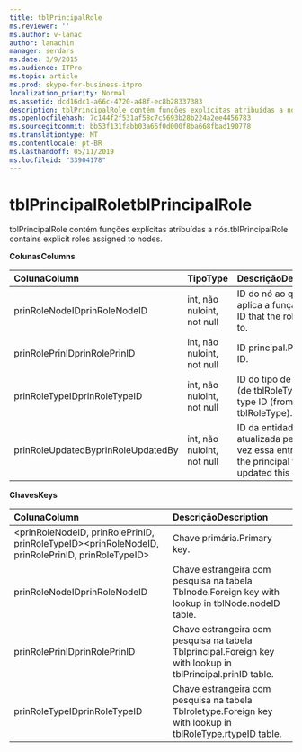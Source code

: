 ```yaml
---
title: tblPrincipalRole
ms.reviewer: ''
ms.author: v-lanac
author: lanachin
manager: serdars
ms.date: 3/9/2015
ms.audience: ITPro
ms.topic: article
ms.prod: skype-for-business-itpro
localization_priority: Normal
ms.assetid: dcd16dc1-a66c-4720-a48f-ec8b28337383
description: tblPrincipalRole contém funções explícitas atribuídas a nós.
ms.openlocfilehash: 7c144f2f531af58c7c5693b28b224a2ee4456783
ms.sourcegitcommit: bb53f131fabb03a66f0d000f8ba668fbad190778
ms.translationtype: MT
ms.contentlocale: pt-BR
ms.lasthandoff: 05/11/2019
ms.locfileid: "33904178"
---
```

# <a name="tblprincipalrole"></a><span data-ttu-id="714f4-103">tblPrincipalRole</span><span class="sxs-lookup"><span data-stu-id="714f4-103">tblPrincipalRole</span></span>
 
<span data-ttu-id="714f4-104">tblPrincipalRole contém funções explícitas atribuídas a nós.</span><span class="sxs-lookup"><span data-stu-id="714f4-104">tblPrincipalRole contains explicit roles assigned to nodes.</span></span>
  
<span data-ttu-id="714f4-105">**Colunas**</span><span class="sxs-lookup"><span data-stu-id="714f4-105">**Columns**</span></span>

|<span data-ttu-id="714f4-106">**Coluna**</span><span class="sxs-lookup"><span data-stu-id="714f4-106">**Column**</span></span>|<span data-ttu-id="714f4-107">**Tipo**</span><span class="sxs-lookup"><span data-stu-id="714f4-107">**Type**</span></span>|<span data-ttu-id="714f4-108">**Descrição**</span><span class="sxs-lookup"><span data-stu-id="714f4-108">**Description**</span></span>|
|:-----|:-----|:-----|
|<span data-ttu-id="714f4-109">prinRoleNodeID</span><span class="sxs-lookup"><span data-stu-id="714f4-109">prinRoleNodeID</span></span>  <br/> |<span data-ttu-id="714f4-110">int, não nulo</span><span class="sxs-lookup"><span data-stu-id="714f4-110">int, not null</span></span>  <br/> |<span data-ttu-id="714f4-111">ID do nó ao qual se aplica a função.</span><span class="sxs-lookup"><span data-stu-id="714f4-111">Node ID that the role applies to.</span></span>  <br/> |
|<span data-ttu-id="714f4-112">prinRolePrinID</span><span class="sxs-lookup"><span data-stu-id="714f4-112">prinRolePrinID</span></span>  <br/> |<span data-ttu-id="714f4-113">int, não nulo</span><span class="sxs-lookup"><span data-stu-id="714f4-113">int, not null</span></span>  <br/> |<span data-ttu-id="714f4-114">ID principal.</span><span class="sxs-lookup"><span data-stu-id="714f4-114">Principal ID.</span></span>  <br/> |
|<span data-ttu-id="714f4-115">prinRoleTypeID</span><span class="sxs-lookup"><span data-stu-id="714f4-115">prinRoleTypeID</span></span>  <br/> |<span data-ttu-id="714f4-116">int, não nulo</span><span class="sxs-lookup"><span data-stu-id="714f4-116">int, not null</span></span>  <br/> |<span data-ttu-id="714f4-117">ID do tipo de função (de tblRoleType).</span><span class="sxs-lookup"><span data-stu-id="714f4-117">Role type ID (from tblRoleType).</span></span>  <br/> |
|<span data-ttu-id="714f4-118">prinRoleUpdatedBy</span><span class="sxs-lookup"><span data-stu-id="714f4-118">prinRoleUpdatedBy</span></span>  <br/> |<span data-ttu-id="714f4-119">int, não nulo</span><span class="sxs-lookup"><span data-stu-id="714f4-119">int, not null</span></span>  <br/> |<span data-ttu-id="714f4-120">ID da entidade que atualizada pela última vez essa entrada.</span><span class="sxs-lookup"><span data-stu-id="714f4-120">ID of the principal that last updated this entry.</span></span>  <br/> |
   
<span data-ttu-id="714f4-121">**Chaves**</span><span class="sxs-lookup"><span data-stu-id="714f4-121">**Keys**</span></span>

|<span data-ttu-id="714f4-122">**Coluna**</span><span class="sxs-lookup"><span data-stu-id="714f4-122">**Column**</span></span>|<span data-ttu-id="714f4-123">**Descrição**</span><span class="sxs-lookup"><span data-stu-id="714f4-123">**Description**</span></span>|
|:-----|:-----|
|<span data-ttu-id="714f4-124">\<prinRoleNodeID, prinRolePrinID, prinRoleTypeID\></span><span class="sxs-lookup"><span data-stu-id="714f4-124">\<prinRoleNodeID, prinRolePrinID, prinRoleTypeID\></span></span>  <br/> |<span data-ttu-id="714f4-125">Chave primária.</span><span class="sxs-lookup"><span data-stu-id="714f4-125">Primary key.</span></span>  <br/> |
|<span data-ttu-id="714f4-126">prinRoleNodeID</span><span class="sxs-lookup"><span data-stu-id="714f4-126">prinRoleNodeID</span></span>  <br/> |<span data-ttu-id="714f4-127">Chave estrangeira com pesquisa na tabela Tblnode.</span><span class="sxs-lookup"><span data-stu-id="714f4-127">Foreign key with lookup in tblNode.nodeID table.</span></span>  <br/> |
|<span data-ttu-id="714f4-128">prinRolePrinID</span><span class="sxs-lookup"><span data-stu-id="714f4-128">prinRolePrinID</span></span>  <br/> |<span data-ttu-id="714f4-129">Chave estrangeira com pesquisa na tabela Tblprincipal.</span><span class="sxs-lookup"><span data-stu-id="714f4-129">Foreign key with lookup in tblPrincipal.prinID table.</span></span>  <br/> |
|<span data-ttu-id="714f4-130">prinRoleTypeID</span><span class="sxs-lookup"><span data-stu-id="714f4-130">prinRoleTypeID</span></span>  <br/> |<span data-ttu-id="714f4-131">Chave estrangeira com pesquisa na tabela Tblroletype.</span><span class="sxs-lookup"><span data-stu-id="714f4-131">Foreign key with lookup in tblRoleType.rtypeID table.</span></span>  <br/> |
   


